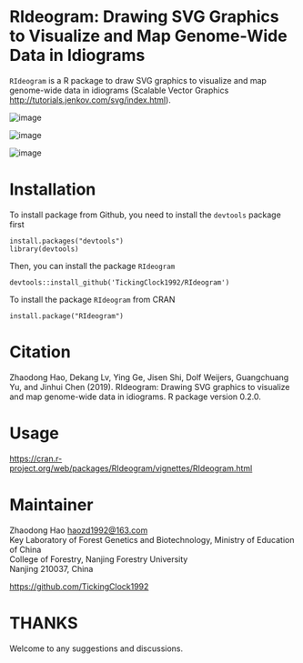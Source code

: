 # RIdeogram: Drawing SVG Graphics to Visualize and Map Genome-Wide Data in Idiograms

`RIdeogram` is a R package to draw SVG graphics to visualize and map genome-wide data in idiograms (Scalable Vector Graphics http://tutorials.jenkov.com/svg/index.html). 

![image](https://github.com/TickingClock1992/RIdeogram/blob/master/vignettes/figures/example4.png)

![image](https://github.com/TickingClock1992/RIdeogram/blob/master/vignettes/figures/example14.png)

![image](https://github.com/TickingClock1992/RIdeogram/blob/master/vignettes/figures/example17.png)

# Installation

To install package from Github, you need to install the `devtools` package first<br>
```
install.packages("devtools")
library(devtools)
```
Then, you can install the package `RIdeogram`<br>
```
devtools::install_github('TickingClock1992/RIdeogram')
```

To install the package `RIdeogram` from CRAN<br>
```
install.package("RIdeogram")
```

# Citation

Zhaodong Hao, Dekang Lv, Ying Ge, Jisen Shi, Dolf Weijers, Guangchuang Yu, and Jinhui
Chen (2019). RIdeogram: Drawing SVG graphics to visualize and map
genome-wide data in idiograms. R package version 0.2.0.

# Usage

https://cran.r-project.org/web/packages/RIdeogram/vignettes/RIdeogram.html

# Maintainer

Zhaodong Hao <haozd1992@163.com> <br>
Key Laboratory of Forest Genetics and Biotechnology, Ministry of Education of China <br>
College of Forestry, Nanjing Forestry University <br>
Nanjing 210037, China <br>

https://github.com/TickingClock1992

# THANKS
Welcome to any suggestions and discussions.
